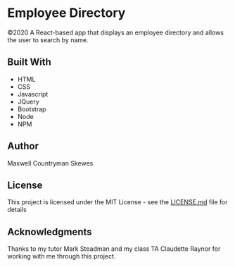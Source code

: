 # Employee Directory
©2020
A React-based app that displays an employee directory and allows the user to search by name.

## Built With
* HTML
* CSS
* Javascript
* JQuery
* Bootstrap
* Node
* NPM

## Author
Maxwell Countryman Skewes

## License
This project is licensed under the MIT License - see the [LICENSE.md](LICENSE.md) file for details

## Acknowledgments
Thanks to my tutor Mark Steadman and my class TA Claudette Raynor for working with me through this project.
